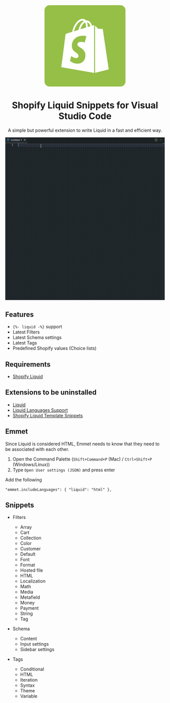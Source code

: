 <div align="center">
  <img src="assets/images/shopify-liquid-snippets-logo.png" />

  <h1>Shopify Liquid Snippets for Visual Studio Code</h1>

  <p>A simple but powerful extension to write Liquid in a fast and efficient way.</p>
</div>

![demo](assets/gifs/shopify-liquid-snippets-demo.gif)

<!-- ## Sponsors

If you enjoy using this extension, buy us a ☕ or ☕☕

![Backers on Open Collective](https://opencollective.com/shopify-liquid-snippets/badge.svg?style=flat-square)

![Backers on Open Collective](https://opencollective.com/shopify-liquid-snippets/backers/badge.svg?style=flat-square) ![Sponsors on Open Collective](https://opencollective.com/shopify-liquid-snippets/sponsors/badge.svg?style=flat-square) -->

## Features

- `{%- liquid -%}` support
- Latest Filters
- Latest Schema settings
- Latest Tags
- Predefined Shopify values (Choice lists)

## Requirements

- [Shopify Liquid](https://marketplace.visualstudio.com/items?itemName=Shopify.theme-check-vscode)

## Extensions to be uninstalled

- [Liquid](https://marketplace.visualstudio.com/items?itemName=sissel.shopify-liquid)
- [Liquid Languages Support](https://marketplace.visualstudio.com/items?itemName=neilding.language-liquid)
- [Shopify Liquid Template Snippets](https://marketplace.visualstudio.com/items?itemName=killalau.vscode-liquid-snippets)

## Emmet

Since Liquid is considered HTML, Emmet needs to know that they need to be associated with each other.

1. Open the Command Palette (`Shift+Command+P` (Mac) / `Ctrl+Shift+P` (Windows/Linux))
2. Type `Open User settings (JSON)` and press enter

Add the following

```
"emmet.includeLanguages": { "liquid": "html" },
```

## Snippets

- Filters
  - Array
  - Cart
  - Collection
  - Color
  - Customer
  - Default
  - Font
  - Format
  - Hosted file
  - HTML
  - Localization
  - Math
  - Media
  - Metafield
  - Money
  - Payment
  - String
  - Tag
- Schema

  - Content
  - Input settings
  - Sidebar settings

- Tags
  - Conditional
  - HTML
  - Iteration
  - Syntax
  - Theme
  - Variable
